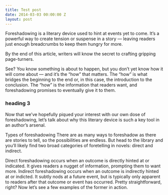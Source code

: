 ```yaml
---
title: Test post
date: 2014-03-03 00:00:00 Z
layout: post
---
```


Foreshadowing is a literary device used to hint at events yet to come. It’s a powerful way to create tension or suspense in a story — leaving readers just enough breadcrumbs to keep them hungry for more.

By the end of this article, writers will know the secret to crafting gripping page-turners.

See? You know something is about to happen, but you don’t yet know how it will come about — and it’s the “how” that matters. The “how” is what bridges the beginning to the end or, in this case, the introduction to the conclusion. The “how” is the information that readers want, and foreshadowing promises to eventually give it to them.

### heading 3
Now that we’ve hopefully piqued your interest with our own dose of foreshadowing, let’s talk about why this literary device is such a key tool in an author’s arsenal.

Types of foreshadowing
There are as many ways to foreshadow as there are stories to tell, so the possibilities are endless. But head to the library and you’ll likely find two broad categories of foretelling in novels: direct and indirect.

Direct foreshadowing occurs when an outcome is directly hinted at or indicated. It gives readers a nugget of information, prompting them to want more.
Indirect foreshadowing occurs when an outcome is indirectly hinted at or indicted. It subtly nods at a future event, but is typically only apparent to readers after that outcome or event has occurred.
Pretty straightforward, right? Now let’s see a few examples of the former in action.
